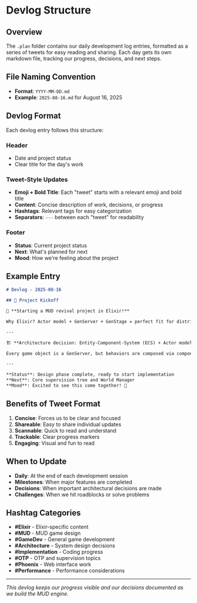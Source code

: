 # Devlog Structure

## Overview

The `.plan` folder contains our daily development log entries, formatted as a series of tweets for easy reading and sharing. Each day gets its own markdown file, tracking our progress, decisions, and next steps.

## File Naming Convention

- **Format**: `YYYY-MM-DD.md`
- **Example**: `2025-08-16.md` for August 16, 2025

## Devlog Format

Each devlog entry follows this structure:

### Header
- Date and project status
- Clear title for the day's work

### Tweet-Style Updates
- **Emoji + Bold Title**: Each "tweet" starts with a relevant emoji and bold title
- **Content**: Concise description of work, decisions, or progress
- **Hashtags**: Relevant tags for easy categorization
- **Separators**: `---` between each "tweet" for readability

### Footer
- **Status**: Current project status
- **Next**: What's planned for next
- **Mood**: How we're feeling about the project

## Example Entry

```markdown
# Devlog - 2025-08-16

## 🚀 Project Kickoff

🎯 **Starting a MUD revival project in Elixir!** 

Why Elixir? Actor model + GenServer + GenStage = perfect fit for distributed game entities. #Elixir #MUD #GameDev

---

🏗️ **Architecture decision: Entity-Component-System (ECS) + Actor model**

Every game object is a GenServer, but behaviors are composed via components. #ECS #ActorModel

---

**Status**: Design phase complete, ready to start implementation
**Next**: Core supervision tree and World Manager
**Mood**: Excited to see this come together! 🎉
```

## Benefits of Tweet Format

1. **Concise**: Forces us to be clear and focused
2. **Shareable**: Easy to share individual updates
3. **Scannable**: Quick to read and understand
4. **Trackable**: Clear progress markers
5. **Engaging**: Visual and fun to read

## When to Update

- **Daily**: At the end of each development session
- **Milestones**: When major features are completed
- **Decisions**: When important architectural decisions are made
- **Challenges**: When we hit roadblocks or solve problems

## Hashtag Categories

- **#Elixir** - Elixir-specific content
- **#MUD** - MUD game design
- **#GameDev** - General game development
- **#Architecture** - System design decisions
- **#Implementation** - Coding progress
- **#OTP** - OTP and supervision topics
- **#Phoenix** - Web interface work
- **#Performance** - Performance considerations

---

*This devlog keeps our progress visible and our decisions documented as we build the MUD engine.*
